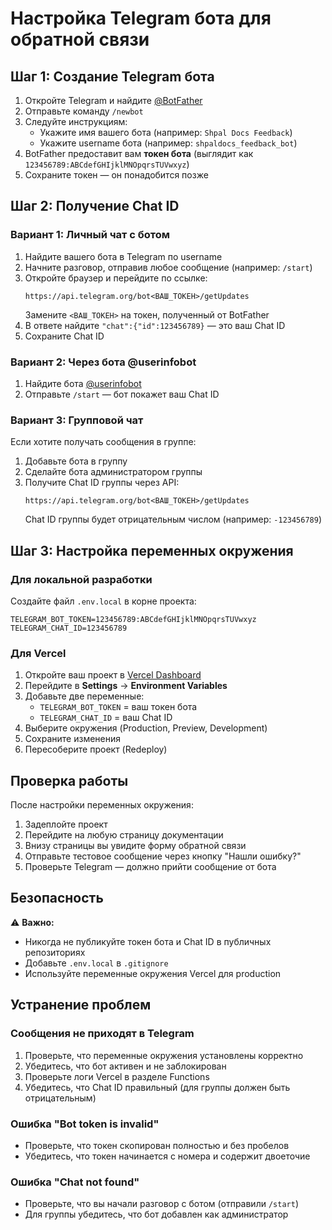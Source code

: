 # Настройка Telegram бота для обратной связи

## Шаг 1: Создание Telegram бота

1. Откройте Telegram и найдите [@BotFather](https://t.me/BotFather)
2. Отправьте команду `/newbot`
3. Следуйте инструкциям:
   - Укажите имя вашего бота (например: `Shpal Docs Feedback`)
   - Укажите username бота (например: `shpaldocs_feedback_bot`)
4. BotFather предоставит вам **токен бота** (выглядит как `123456789:ABCdefGHIjklMNOpqrsTUVwxyz`)
5. Сохраните токен — он понадобится позже

## Шаг 2: Получение Chat ID

### Вариант 1: Личный чат с ботом
1. Найдите вашего бота в Telegram по username
2. Начните разговор, отправив любое сообщение (например: `/start`)
3. Откройте браузер и перейдите по ссылке:
   ```
   https://api.telegram.org/bot<ВАШ_ТОКЕН>/getUpdates
   ```
   Замените `<ВАШ_ТОКЕН>` на токен, полученный от BotFather
4. В ответе найдите `"chat":{"id":123456789}` — это ваш Chat ID
5. Сохраните Chat ID

### Вариант 2: Через бота @userinfobot
1. Найдите бота [@userinfobot](https://t.me/userinfobot)
2. Отправьте `/start` — бот покажет ваш Chat ID

### Вариант 3: Групповой чат
Если хотите получать сообщения в группе:
1. Добавьте бота в группу
2. Сделайте бота администратором группы
3. Получите Chat ID группы через API:
   ```
   https://api.telegram.org/bot<ВАШ_ТОКЕН>/getUpdates
   ```
   Chat ID группы будет отрицательным числом (например: `-123456789`)

## Шаг 3: Настройка переменных окружения

### Для локальной разработки

Создайте файл `.env.local` в корне проекта:

```env
TELEGRAM_BOT_TOKEN=123456789:ABCdefGHIjklMNOpqrsTUVwxyz
TELEGRAM_CHAT_ID=123456789
```

### Для Vercel

1. Откройте ваш проект в [Vercel Dashboard](https://vercel.com/dashboard)
2. Перейдите в **Settings** → **Environment Variables**
3. Добавьте две переменные:
   - `TELEGRAM_BOT_TOKEN` = ваш токен бота
   - `TELEGRAM_CHAT_ID` = ваш Chat ID
4. Выберите окружения (Production, Preview, Development)
5. Сохраните изменения
6. Пересоберите проект (Redeploy)

## Проверка работы

После настройки переменных окружения:

1. Задеплойте проект
2. Перейдите на любую страницу документации
3. Внизу страницы вы увидите форму обратной связи
4. Отправьте тестовое сообщение через кнопку "Нашли ошибку?"
5. Проверьте Telegram — должно прийти сообщение от бота

## Безопасность

⚠️ **Важно:**
- Никогда не публикуйте токен бота и Chat ID в публичных репозиториях
- Добавьте `.env.local` в `.gitignore`
- Используйте переменные окружения Vercel для production

## Устранение проблем

### Сообщения не приходят в Telegram

1. Проверьте, что переменные окружения установлены корректно
2. Убедитесь, что бот активен и не заблокирован
3. Проверьте логи Vercel в разделе Functions
4. Убедитесь, что Chat ID правильный (для группы должен быть отрицательным)

### Ошибка "Bot token is invalid"

- Проверьте, что токен скопирован полностью и без пробелов
- Убедитесь, что токен начинается с номера и содержит двоеточие

### Ошибка "Chat not found"

- Проверьте, что вы начали разговор с ботом (отправили `/start`)
- Для группы убедитесь, что бот добавлен как администратор
